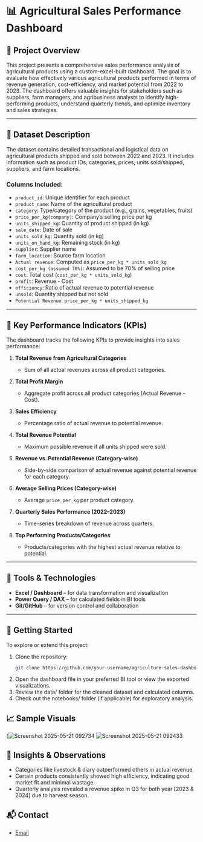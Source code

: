 # 📊 Agricultural Sales Performance Dashboard

## 🌾 Project Overview

This project presents a comprehensive sales performance analysis of agricultural products using a custom-excel-built dashboard. 
The goal is to evaluate how effectively various agricultural products performed in terms of revenue generation, cost-efficiency, and market potential from 2022 to 2023. 
The dashboard offers valuable insights for stakeholders such as suppliers, farm managers, and agribusiness analysts to identify high-performing products, 
understand quarterly trends, and optimize inventory and sales strategies.

---

## 📁 Dataset Description

The dataset contains detailed transactional and logistical data on agricultural products shipped and sold between 2022 and 2023. 
It includes information such as product IDs, categories, prices, units sold/shipped, suppliers, and farm locations.

### Columns Included:

- `product_id`: Unique identifier for each product  
- `product_name`: Name of the agricultural product  
- `category`: Type/category of the product (e.g., grains, vegetables, fruits)  
- `price_per_kg(company)`: Company’s selling price per kg  
- `units_shipped_kg`: Quantity of product shipped (in kg)  
- `sale_date`: Date of sale  
- `units_sold_kg`: Quantity sold (in kg)  
- `units_on_hand_kg`: Remaining stock (in kg)  
- `supplier`: Supplier name  
- `farm_location`: Source farm location  
- `Actual revenue`: Computed as `price_per_kg * units_sold_kg`  
- `cost_per_kg (assumed 70%)`: Assumed to be 70% of selling price  
- `cost`: Total cost (`cost_per_kg * units_sold_kg`)  
- `profit`: Revenue - Cost  
- `efficiency`: Ratio of actual revenue to potential revenue  
- `unsold`: Quantity shipped but not sold  
- `Potential Revenue`: `price_per_kg * units_shipped_kg`  

---

## 📌 Key Performance Indicators (KPIs)

The dashboard tracks the following KPIs to provide insights into sales performance:

1. **Total Revenue from Agricultural Categories**  
   - Sum of all actual revenues across all product categories.

2. **Total Profit Margin**  
   - Aggregate profit across all product categories (Actual Revenue - Cost).

3. **Sales Efficiency**  
   - Percentage ratio of actual revenue to potential revenue.

4. **Total Revenue Potential**  
   - Maximum possible revenue if all units shipped were sold.

5. **Revenue vs. Potential Revenue (Category-wise)**  
   - Side-by-side comparison of actual revenue against potential revenue for each category.

6. **Average Selling Prices (Category-wise)**  
   - Average `price_per_kg` per product category.

7. **Quarterly Sales Performance (2022–2023)**  
   - Time-series breakdown of revenue across quarters.

8. **Top Performing Products/Categories**  
   - Products/categories with the highest actual revenue relative to potential.

---

## 🧰 Tools & Technologies

- **Excel / Dashboard** – for data transformation and visualization  
- **Power Query / DAX** – for calculated fields in BI tools  
- **Git/GitHub** – for version control and collaboration  

---

## 🚀 Getting Started
To explore or extend this project:
1. Clone the repository:
   ```bash
   git clone https://github.com/your-username/agriculture-sales-dashboard.git
2. Open the dashboard file in your preferred BI tool or view the exported visualizations.
3. Review the data/ folder for the cleaned dataset and calculated columns.
4. Check out the notebooks/ folder (if applicable) for exploratory analysis.

## 📈 Sample Visuals
(![Screenshot 2025-05-21 092734](https://github.com/user-attachments/assets/e6709f9b-f0e4-4e3f-a969-6fd92d3cab89)
![Screenshot 2025-05-21 092433](https://github.com/user-attachments/assets/65350859-e839-4dcb-bb12-b62eb665f08f)

## 🧠 Insights & Observations
- Categories like livestock & diary outperformed others in actual revenue.
- Certain products consistently showed high efficiency, indicating good market fit and minimal wastage.
- Quarterly analysis revealed a revenue spike in Q3 for both year [2023 & 2024] due to harvest season.

## 📬 Contact
- [Email](adewaleabdulmuiz75@gmail.com)
